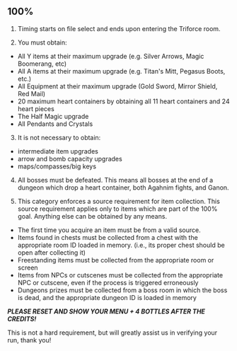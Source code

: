 ## 100%

1. Timing starts on file select and ends upon entering the Triforce room.

2. You must obtain:

- All Y items at their maximum upgrade (e.g. Silver Arrows, Magic Boomerang, etc)
- All A items at their maximum upgrade (e.g. Titan's Mitt, Pegasus Boots, etc.)
- All Equipment at their maximum upgrade (Gold Sword, Mirror Shield, Red Mail)
- 20 maximum heart containers by obtaining all 11 heart containers and 24 heart pieces
- The Half Magic upgrade
- All Pendants and Crystals

3. It is not necessary to obtain:

- intermediate item upgrades
- arrow and bomb capacity upgrades
- maps/compasses/big keys

4. All bosses must be defeated. This means all bosses at the end of a dungeon which drop a heart container, both Agahnim fights, and Ganon.

5. This category enforces a source requirement for item collection. This source requirement applies only to items which are part of the 100% goal. Anything else can be obtained by any means.

- The first time you acquire an item must be from a valid source.
- Items found in chests must be collected from a chest with the appropriate room ID loaded in memory. (i.e., its proper chest should be open after collecting it)
- Freestanding items must be collected from the appropriate room or screen
- Items from NPCs or cutscenes must be collected from the appropriate NPC or cutscene, even if the process is triggered erroneously
- Dungeons prizes must be collected from a boss room in which the boss is dead, and the appropriate dungeon ID is loaded in memory

**_PLEASE RESET AND SHOW YOUR MENU + 4 BOTTLES AFTER THE CREDITS!_**

This is not a hard requirement, but will greatly assist us in verifying your run, thank you!
